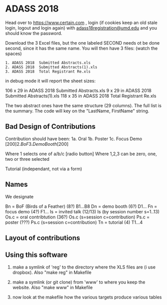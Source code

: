 
# ADASS 2018

Head over to https://www.certain.com , login (if cookies keep an old stale login, logout and login again)
with adass18registration@umd.edu and you should know the password.

Download the 3 Excel files, but the one labeled SECOND needs ot be done second, since it has the same name.
You will then have 3 files: (watch the spaces)

    1. ADASS 2018  Submitted Abstracts.xls
    2. ADASS 2018  Submitted Abstracts(1).xls
    3. ADASS 2018  Total Registrant Re.xls

in debug mode it will report the sheet sizes:

   106 x 29 in ADASS 2018  Submitted Abstracts.xls
   9 x 29 in ADASS 2018  Submitted Abstracts(1).xls
   118 x 35 in ADASS 2018  Total Registrant Re.xls

The two abstract ones have the same structure (29 columns). The full list is the summary. The code will
key on the  "LastName, FirstName" string.


## Bad Design of Contributions

Contribution should have been:
 1a. Oral
 1b. Poster
 1c. Focus Demo [$200]
 2.  BoF
 3.  Demo Booth [$200]

Where 1 selects one of a/b/c [radio button]
Where 1,2,3 can be zero, one, two or three selected 
 
  Tutorial (independant, not via a form)

## Names

We designate 

Bn   = BoF (Birds of a Feather) (8?)      B1...B8
Dn   = demo booth (6?)                    D1...
Fn   = focus demo (4?)                    F1...
Is   = invited talk (12/13)               Is  (by session number s=1..13)
Os.c = oral contribtution (36?)           Os.c (s=session c=contribution)
Ps.c = poster (???)                       Ps.c (s=session c=contribution)
Tn   = tutorial (4)                       T1...4

## Layout of contributions

## Using this software

1) make a symlink of 'reg' to the directory where the XLS files are (i use dropbox). Also "make reg" in Makefile

2) make a symlink (or git clone) from 'www' to where you keep the website. Also "make www" in Makefile

3) now look at the makefile how the various targets produce various tables
